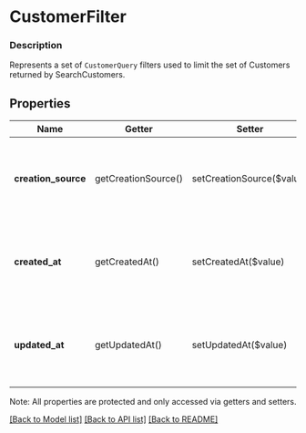 # CustomerFilter

### Description

Represents a set of `CustomerQuery` filters used to limit the set of Customers returned by SearchCustomers.

## Properties
Name | Getter | Setter | Type | Description | Notes
------------ | ------------- | ------------- | ------------- | ------------- | -------------
**creation_source** | getCreationSource() | setCreationSource($value) | [**\SquareConnect\Model\CustomerCreationSourceFilter**](CustomerCreationSourceFilter.md) | A filter to select customers based on their creation source. | [optional] 
**created_at** | getCreatedAt() | setCreatedAt($value) | [**\SquareConnect\Model\TimeRange**](TimeRange.md) | A filter to select customers based on when they were created. | [optional] 
**updated_at** | getUpdatedAt() | setUpdatedAt($value) | [**\SquareConnect\Model\TimeRange**](TimeRange.md) | A filter to select customers based on when they were updated. | [optional] 

Note: All properties are protected and only accessed via getters and setters.

[[Back to Model list]](../../README.md#documentation-for-models) [[Back to API list]](../../README.md#documentation-for-api-endpoints) [[Back to README]](../../README.md)

